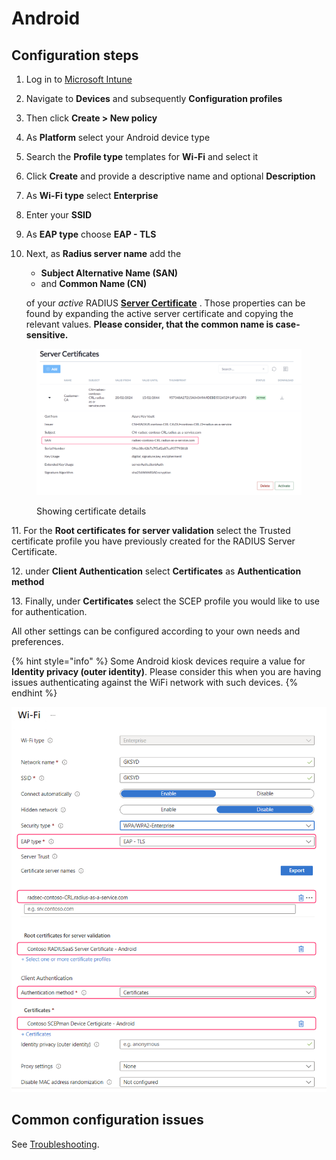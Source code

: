 # Android

## Configuration steps

1. Log in to [Microsoft Intune](https://intune.microsoft.com/)
2. Navigate to **Devices** and subsequently **Configuration profiles**
3. Then click **Create > New policy**
4. As **Platform** select your Android device type
5. Search the **Profile type** templates for **Wi-Fi** and select it
6. Click **Create** and provide a descriptive name and optional **Description**
7. As **Wi-Fi type** select **Enterprise**
8. Enter your **SSID**
9. As **EAP type** choose **EAP - TLS**
10. Next, as **Radius server name** add the&#x20;

    * **Subject Alternative Name (SAN)**
    * and **Common Name (CN)**&#x20;

    of your _active_ RADIUS [**Server Certificate**](../../../admin-portal/settings/settings-server.md#server-certificates) . Those properties can be found by expanding the active server certificate and copying the relevant values. **Please consider, that the common name is case-sensitive.**

<figure><img src="../../../../.gitbook/assets/image.png" alt=""><figcaption><p>Showing certificate details</p></figcaption></figure>

11\. For the **Root certificates for server validation** select the Trusted certificate profile you have previously created for the RADIUS Server Certificate.

12\. under **Client Authentication** select **Certificates** as **Authentication method**&#x20;

13\. Finally, under **Certificates** select the SCEP profile you would like to use for authentication.

All other settings can be configured according to your own needs and preferences.

{% hint style="info" %}
Some Android kiosk devices require a value for **Identity privacy (outer identity)**. Please consider this when you are having issues authenticating against the WiFi network with such devices.
{% endhint %}

![](<../../../../.gitbook/assets/2024-06-03_21h31_46 (1).png>)

## Common configuration issues

See [Troubleshooting](../../../other/troubleshooting/#intune-configuration-issues).
